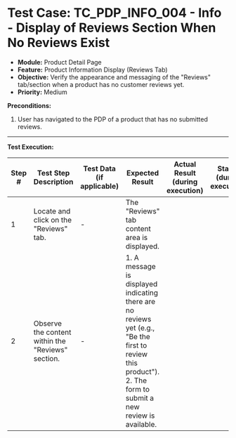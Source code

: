 # Test Case: TC_PDP_INFO_004 - Info - Display of Reviews Section When No Reviews Exist

* **Module:** Product Detail Page
* **Feature:** Product Information Display (Reviews Tab)
* **Objective:** Verify the appearance and messaging of the "Reviews" tab/section when a product has no customer reviews yet.
* **Priority:** Medium

**Preconditions:**
1.  User has navigated to the PDP of a product that has no submitted reviews.

---
**Test Execution:**

| Step # | Test Step Description                                                                 | Test Data (if applicable)                     | Expected Result                                                                                                                               | Actual Result (during execution) | Status (during execution) | Notes (during execution) |
|--------|---------------------------------------------------------------------------------------|-----------------------------------------------|-----------------------------------------------------------------------------------------------------------------------------------------------|----------------------------------|---------------------------|--------------------------|
| 1      | Locate and click on the "Reviews" tab.                                                | -                                             | The "Reviews" tab content area is displayed.                                                                                                  |                                  |                           |                          |
| 2      | Observe the content within the "Reviews" section.                                     | -                                             | 1. A message is displayed indicating there are no reviews yet (e.g., "Be the first to review this product"). <br> 2. The form to submit a new review is available. |                                  |                           |                          |
